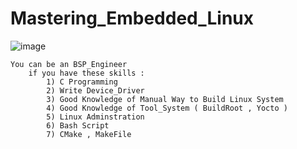 # Mastering_Embedded_Linux

![image](https://github.com/Mahmoud-Gharib/Mastering_Embedded_Linux/assets/62407045/944cc9bc-59f6-49c2-ac03-f41785c6e77d)

    You can be an BSP_Engineer 
	    if you have these skills :
            1) C Programming
            2) Write Device_Driver
            3) Good Knowledge of Manual Way to Build Linux System
            4) Good Knowledge of Tool_System ( BuildRoot , Yocto )
            5) Linux Adminstration
            6) Bash Script
            7) CMake , MakeFile

